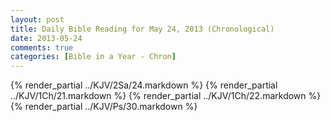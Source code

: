 ```yaml
---
layout: post
title: Daily Bible Reading for May 24, 2013 (Chronological)
date: 2013-05-24
comments: true
categories: [Bible in a Year - Chron]
---
```

{% render_partial ../KJV/2Sa/24.markdown %}
{% render_partial ../KJV/1Ch/21.markdown %}
{% render_partial ../KJV/1Ch/22.markdown %}
{% render_partial ../KJV/Ps/30.markdown %}
